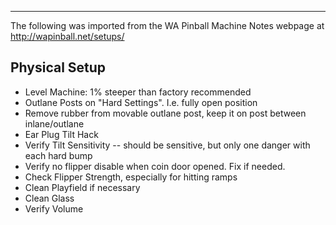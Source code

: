 ***
The following was imported from the WA Pinball Machine Notes webpage at http://wapinball.net/setups/
## Physical Setup
-   Level Machine: 1% steeper than factory recommended
-   Outlane Posts on "Hard Settings". I.e. fully open position
-   Remove rubber from movable outlane post, keep it on post between inlane/outlane
-   Ear Plug Tilt Hack
-   Verify Tilt Sensitivity -- should be sensitive, but only one danger with each hard bump
-   Verify no flipper disable when coin door opened. Fix if needed.
-   Check Flipper Strength, especially for hitting ramps
-   Clean Playfield if necessary
-   Clean Glass
-   Verify Volume
